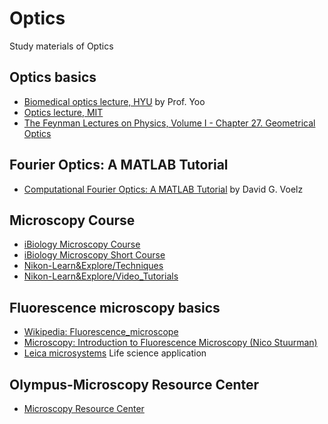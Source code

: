 # Optics
Study materials of Optics

## Optics basics
* [Biomedical optics lecture, HYU](https://www.youtube.com/playlist?list=PLSN_PltQeOyh5muNhwxGJIxdKluaRB-du) by Prof. Yoo
* [Optics lecture, MIT](https://ocw.mit.edu/courses/mechanical-engineering/2-71-optics-spring-2009/)
* [The Feynman Lectures on Physics, Volume I - Chapter 27. Geometrical Optics](http://www.feynmanlectures.caltech.edu/I_27.html)

## Fourier Optics: A MATLAB Tutorial
* [Computational Fourier Optics: A MATLAB Tutorial](https://doi.org/10.1117/3.858456) by David G. Voelz

## Microscopy Course
* [iBiology Microscopy Course](https://www.youtube.com/watch?v=EAdEZzY0R6Y&list=PLQFc-Dxlf4pSHREZvz41xHFSEp65iNkBL)
* [iBiology Microscopy Short Course](https://www.youtube.com/watch?v=4c5ILWQmqRY&list=PLQFc-Dxlf4pSRaEk8Xi9BzS0r8-LYmwRQ)
* [Nikon-Learn&Explore/Techniques](https://www.nikoninstruments.com/Learn-Explore/Techniques)
* [Nikon-Learn&Explore/Video_Tutorials](https://www.nikoninstruments.com/Learn-Explore/Video-Tutorials)

## Fluorescence microscopy basics
* [Wikipedia: Fluorescence_microscope](https://en.wikipedia.org/wiki/Fluorescence_microscope)
* [Microscopy: Introduction to Fluorescence Microscopy (Nico Stuurman)](https://www.youtube.com/watch?v=AhzhOzgYoqw&start_radio=1&list=RDAhzhOzgYoqw)
* [Leica microsystems](https://www.leica-microsystems.com/applications/life-science/fluorescence/) Life science application

## Olympus-Microscopy Resource Center
* [Microscopy Resource Center](https://www.olympus-lifescience.com/en/microscope-resource/)

